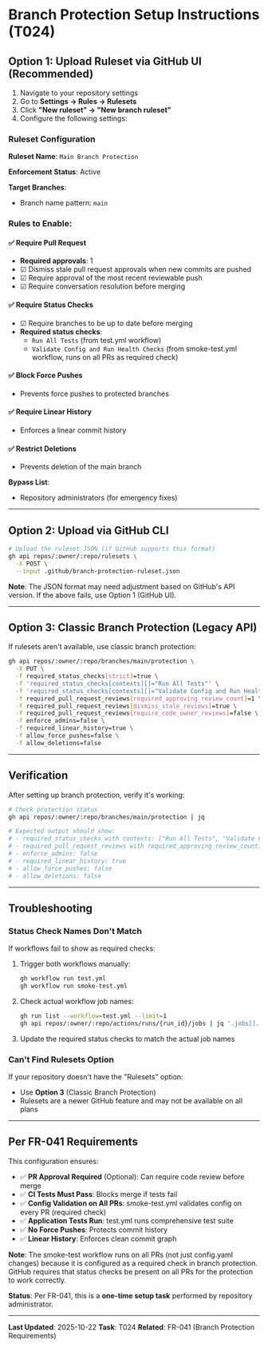 # Branch Protection Setup Instructions (T024)

## Option 1: Upload Ruleset via GitHub UI (Recommended)

1. Navigate to your repository settings
2. Go to **Settings → Rules → Rulesets**
3. Click **"New ruleset" → "New branch ruleset"**
4. Configure the following settings:

### Ruleset Configuration

**Ruleset Name**: `Main Branch Protection`

**Enforcement Status**: Active

**Target Branches**:

- Branch name pattern: `main`

### Rules to Enable:

#### ✅ Require Pull Request

- **Required approvals**: 1
- ☑ Dismiss stale pull request approvals when new commits are pushed
- ☑ Require approval of the most recent reviewable push
- ☑ Require conversation resolution before merging

#### ✅ Require Status Checks

- ☑ Require branches to be up to date before merging
- **Required status checks**:
  - `Run All Tests` (from test.yml workflow)
  - `Validate Config and Run Health Checks` (from smoke-test.yml workflow, runs on all PRs as
    required check)

#### ✅ Block Force Pushes

- Prevents force pushes to protected branches

#### ✅ Require Linear History

- Enforces a linear commit history

#### ✅ Restrict Deletions

- Prevents deletion of the main branch

**Bypass List**:

- Repository administrators (for emergency fixes)

---

## Option 2: Upload via GitHub CLI

```bash
# Upload the ruleset JSON (if GitHub supports this format)
gh api repos/:owner/:repo/rulesets \
  -X POST \
  --input .github/branch-protection-ruleset.json
```

**Note**: The JSON format may need adjustment based on GitHub's API version. If the above fails, use
Option 1 (GitHub UI).

---

## Option 3: Classic Branch Protection (Legacy API)

If rulesets aren't available, use classic branch protection:

```bash
gh api repos/:owner/:repo/branches/main/protection \
  -X PUT \
  -f required_status_checks[strict]=true \
  -f 'required_status_checks[contexts][]="Run All Tests"' \
  -f 'required_status_checks[contexts][]="Validate Config and Run Health Checks"' \
  -f required_pull_request_reviews[required_approving_review_count]=1 \
  -f required_pull_request_reviews[dismiss_stale_reviews]=true \
  -f required_pull_request_reviews[require_code_owner_reviews]=false \
  -f enforce_admins=false \
  -f required_linear_history=true \
  -f allow_force_pushes=false \
  -f allow_deletions=false
```

---

## Verification

After setting up branch protection, verify it's working:

```bash
# Check protection status
gh api repos/:owner/:repo/branches/main/protection | jq

# Expected output should show:
# - required_status_checks with contexts: ["Run All Tests", "Validate Config and Run Health Checks"]
# - required_pull_request_reviews with required_approving_review_count: 1 (optional)
# - enforce_admins: false
# - required_linear_history: true
# - allow_force_pushes: false
# - allow_deletions: false
```

---

## Troubleshooting

### Status Check Names Don't Match

If workflows fail to show as required checks:

1. Trigger both workflows manually:

   ```bash
   gh workflow run test.yml
   gh workflow run smoke-test.yml
   ```

2. Check actual workflow job names:

   ```bash
   gh run list --workflow=test.yml --limit=1
   gh api repos/:owner/:repo/actions/runs/{run_id}/jobs | jq '.jobs[].name'
   ```

3. Update the required status checks to match the actual job names

### Can't Find Rulesets Option

If your repository doesn't have the "Rulesets" option:

- Use **Option 3** (Classic Branch Protection)
- Rulesets are a newer GitHub feature and may not be available on all plans

---

## Per FR-041 Requirements

This configuration ensures:

- ✅ **PR Approval Required** (Optional): Can require code review before merge
- ✅ **CI Tests Must Pass**: Blocks merge if tests fail
- ✅ **Config Validation on All PRs**: smoke-test.yml validates config on every PR (required check)
- ✅ **Application Tests Run**: test.yml runs comprehensive test suite
- ✅ **No Force Pushes**: Protects commit history
- ✅ **Linear History**: Enforces clean commit graph

**Note**: The smoke-test workflow runs on all PRs (not just config.yaml changes) because it is
configured as a required check in branch protection. GitHub requires that status checks be present
on all PRs for the protection to work correctly.

**Status**: Per FR-041, this is a **one-time setup task** performed by repository administrator.

---

**Last Updated**: 2025-10-22 **Task**: T024 **Related**: FR-041 (Branch Protection Requirements)
